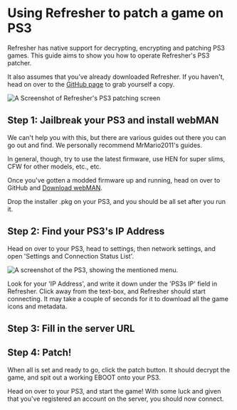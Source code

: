 # Using Refresher to patch a game on PS3

Refresher has native support for decrypting, encrypting and patching PS3 games. This guide aims to show you how to operate Refresher's PS3 patcher.

It also assumes that you've already downloaded Refresher. If you haven't, head on over to the [GitHub page](https://github.com/LittleBigRefresh/Refresher) to grab yourself a copy.

![A Screenshot of Refresher's PS3 patching screen](https://docs.littlebigrefresh.com/patching/images/refresher-ps3.png)

## Step 1: Jailbreak your PS3 and install webMAN

We can't help you with this, but there are various guides out there you can go out and find. We personally recommend MrMario2011's guides.

In general, though, try to use the latest firmware, use HEN for super slims, CFW for other models, etc., etc.

Once you've gotten a modded firmware up and running, head on over to GitHub and [Download webMAN](https://github.com/aldostools/webMAN-MOD/releases).

Drop the installer .pkg on your PS3, and you should be all set after you run it.

## Step 2: Find your PS3's IP Address

Head on over to your PS3, head to settings, then network settings, and open 'Settings and Connection Status List'.

![A screenshot of the PS3, showing the mentioned menu.](https://docs.littlebigrefresh.com/patching/images/ps3-ip.png)

Look for your 'IP Address', and write it down under the 'PS3s IP' field in Refresher.
Click away from the text-box, and Refresher should start connecting. It may take a couple of seconds for it to download all the game icons and metadata.

## Step 3: Fill in the server URL

<include from="Library.topic" element-id="fill-in-server-url"></include>

## Step 4: Patch!

When all is set and ready to go, click the patch button. It should decrypt the game, and spit out a working EBOOT onto your PS3.

Head on over to your PS3, and start the game! With some luck and given that you've registered an account on the server, you should now connect.
